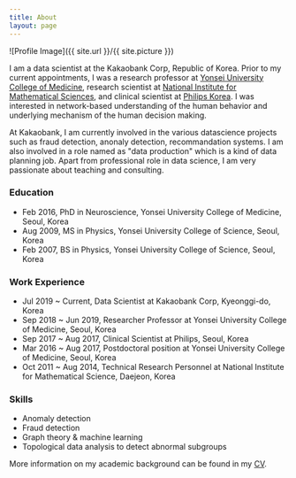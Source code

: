 ```yaml
---
title: About
layout: page
---
```

![Profile Image]({{ site.url }}/{{ site.picture }})

I am a data scientist at the Kakaobank Corp, Republic of Korea. Prior to my current appointments, I was a research professor at [Yonsei University College of Medicine](http://www.yonsei.ac.kr), research scientist at [National Institute for Mathematical Sciences](http://www.nims.re.kr), and clinical scientist at [Philips Korea](https://www.philips.co.kr/). I was interested in network-based understanding of the human behavior and underlying mechanism of the human decision making.

At Kakaobank, I am currently involved in the various datascience projects such as fraud detection, anonaly detection, recommandation systems. I am also involved in a role named as "data production" which is a kind of data planning job. Apart from professional role in data science, I am very passionate about teaching and consulting. 

### Education
- Feb 2016, PhD in Neuroscience, Yonsei University College of Medicine, Seoul, Korea  
- Aug 2009, MS in Physics, Yonsei University College of Science, Seoul, Korea  
- Feb 2007, BS in Physics, Yonsei University College of Science, Seoul, Korea  


### Work Experience
- Jul 2019 ~ Current, Data Scientist at Kakaobank Corp, Kyeonggi-do, Korea  
- Sep 2018 ~ Jun 2019, Researcher Professor at Yonsei University College of Medicine, Seoul, Korea  
- Sep 2017 ~ Aug 2017, Clinical Scientist at Philips, Seoul, Korea  
- Mar 2016 ~ Aug 2017, Postdoctoral position at Yonsei University College of Medicine, Seoul, Korea  
- Oct 2011 ~ Aug 2014, Technical Research Personnel at National Institute for Mathematical Science, Daejeon, Korea  


### Skills
- Anomaly detection   
- Fraud detection  
- Graph theory & machine learning  
- Topological data analysis to detect abnormal subgroups   

More information on my academic background can be found in my [CV](https://drive.google.com/file/d/0B-DFPpgutmKSTzlaM0U3VVZTQW8/edit?usp=sharing).
